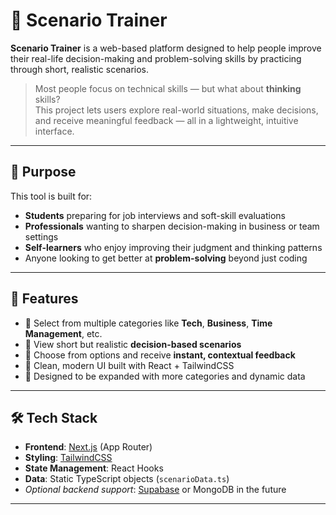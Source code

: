 # 🧠 Scenario Trainer

**Scenario Trainer** is a web-based platform designed to help people improve their real-life decision-making and problem-solving skills by practicing through short, realistic scenarios.

> Most people focus on technical skills — but what about **thinking** skills?  
> This project lets users explore real-world situations, make decisions, and receive meaningful feedback — all in a lightweight, intuitive interface.

---

## 🎯 Purpose

This tool is built for:
- **Students** preparing for job interviews and soft-skill evaluations  
- **Professionals** wanting to sharpen decision-making in business or team settings  
- **Self-learners** who enjoy improving their judgment and thinking patterns  
- Anyone looking to get better at **problem-solving** beyond just coding

---

## 🧩 Features

- 🔹 Select from multiple categories like **Tech**, **Business**, **Time Management**, etc.
- 🔹 View short but realistic **decision-based scenarios**
- 🔹 Choose from options and receive **instant, contextual feedback**
- 🔹 Clean, modern UI built with React + TailwindCSS
- 🔹 Designed to be expanded with more categories and dynamic data

---

## 🛠 Tech Stack

- **Frontend**: [Next.js](https://nextjs.org/) (App Router)  
- **Styling**: [TailwindCSS](https://tailwindcss.com/)  
- **State Management**: React Hooks  
- **Data**: Static TypeScript objects (`scenarioData.ts`)  
- _Optional backend support_: [Supabase](https://supabase.com/) or MongoDB in the future

---
